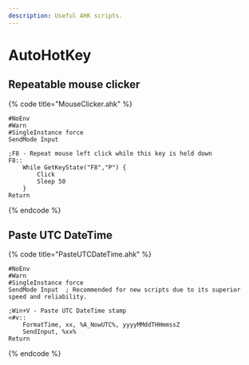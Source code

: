 ```yaml
---
description: Useful AHK scripts.
---
```


# AutoHotKey

## Repeatable mouse clicker

{% code title="MouseClicker.ahk" %}
```text
#NoEnv
#Warn
#SingleInstance force
SendMode Input

;F8 - Repeat mouse left click while this key is held down
F8::
	While GetKeyState("F8","P") {
		Click
		Sleep 50
	}
Return

```
{% endcode %}

## Paste UTC DateTime

{% code title="PasteUTCDateTime.ahk" %}
```text
#NoEnv
#Warn
#SingleInstance force
SendMode Input  ; Recommended for new scripts due to its superior speed and reliability.

;Win+V - Paste UTC DateTime stamp
<#v::
	FormatTime, xx, %A_NowUTC%, yyyyMMddTHHmmssZ
	SendInput, %xx%
Return
```
{% endcode %}

